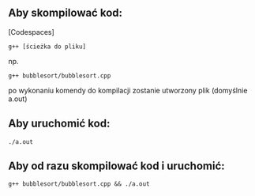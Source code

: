 ## Aby skompilować kod:

[Codespaces]

```
g++ [ścieżka do pliku]
```

np.

```
g++ bubblesort/bubblesort.cpp
```

po wykonaniu komendy do kompilacji zostanie utworzony plik (domyślnie a.out)

## Aby uruchomić kod:

```
./a.out
```

## Aby od razu skompilować kod i uruchomić:

```
g++ bubblesort/bubblesort.cpp && ./a.out
```
